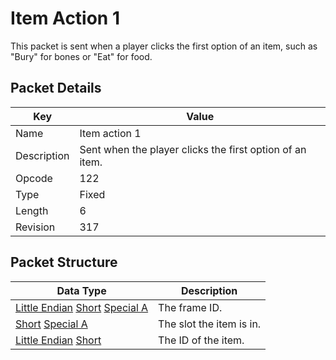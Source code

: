 # Item Action 1
This packet is sent when a player clicks the first option of an item, such as "Bury" for bones or "Eat" for food.

## Packet Details
| Key | Value |
|--|--|
| Name | Item action 1 |
| Description | Sent when the player clicks the first option of an item. |
| Opcode | 122 |
| Type | Fixed |
| Length | 6 |
| Revision | 317 |

## Packet Structure
| Data Type | Description |
|--|--|
| [Little Endian](/Data-Types.html#little-endian) [Short](/Data-Types.html#common-data-types) [Special A](/Data-Types.html#bespoke-data-types) | The frame ID. |
| [Short](/Data-Types.html#common-data-types) [Special A](/Data-Types.html#bespoke-data-types) | The slot the item is in. |
| [Little Endian](/Data-Types.html#little-endian) [Short](/Data-Types.html#common-data-types) | The ID of the item. |
